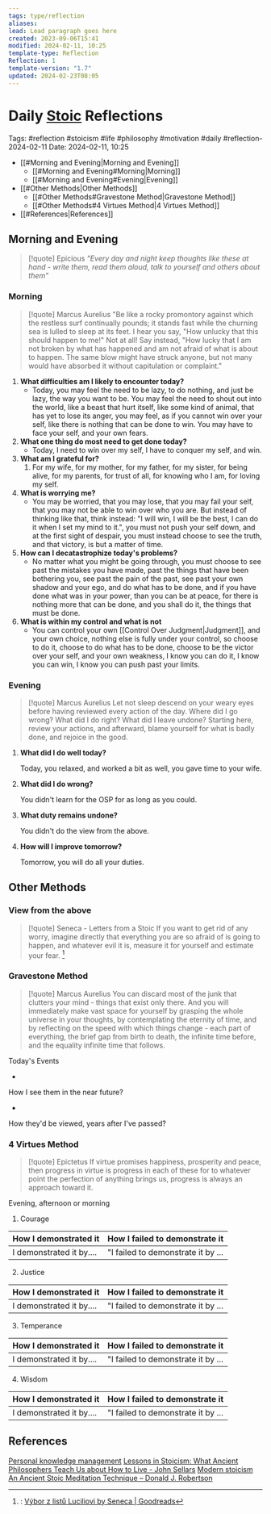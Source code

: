 ```yaml
---
tags: type/reflection
aliases: 
lead: Lead paragraph goes here
created: 2023-09-06T15:41
modified: 2024-02-11, 10:25
template-type: Reflection
Reflection: 1
template-version: "1.7"
updated: 2024-02-23T08:05
---
```

# Daily [Stoic](../SLIP-BOX/Stoicism.md) Reflections

Tags:  #reflection #stoicism #life #philosophy #motivation #daily #reflection-2024-02-11
Date: 2024-02-11, 10:25

- [[#Morning and Evening|Morning and Evening]]
	- [[#Morning and Evening#Morning|Morning]]
	- [[#Morning and Evening#Evening|Evening]]
- [[#Other Methods|Other Methods]]
	- [[#Other Methods#Gravestone Method|Gravestone Method]]
	- [[#Other Methods#4 Virtues Method|4 Virtues Method]]
- [[#References|References]]


## Morning and Evening

> [!quote] Epicious 
> _"Every day and night keep thoughts like these at hand - write them, read them aloud, talk to yourself and others about them"_
### Morning

> [!quote] Marcus Aurelius
> "Be like a rocky promontory against which the restless surf continually pounds; it stands fast while the churning sea is lulled to sleep at its feet. I hear you say, "How unlucky that this should happen to me!" Not at all! Say instead, "How lucky that I am not broken by what has happened and am not afraid of what is about to happen. The same blow might have struck anyone, but not many would have absorbed it without capitulation or complaint."

1. **What difficulties am I likely to encounter today?**
	- Today, you may feel the need to be lazy, to do nothing, and just be lazy, the way you want to be. You may feel the need to shout out into the world, like a beast that hurt itself, like some kind of animal, that has yet to lose its anger, you may feel, as if you cannot win over your self, like there is nothing that can be done to win. You may have to face your self, and your own fears.
2. **What one thing do most need to get done today?**
	- Today, I need to win over my self, I have to conquer my self, and win.
1. **What am I grateful for?**
	1. For my wife, for my mother, for my father, for my sister, for being alive, for my parents, for trust of all, for knowing who I am, for loving my self.
2. **What is worrying me?**
	- You may be worried, that you may lose, that you may fail your self, that you may not be able to win over who you are. But instead of thinking like that, think instead: "I will win, I will be the best, I can do it when I set my mind to it.", you must not push your self down, and at the first sight of despair, you must instead choose to see the truth, and that victory, is but a matter of time.
3. **How can I decatastrophize today's problems?**
	- No matter what you might be going through, you must choose to see past the mistakes you have made, past the things that have been bothering you, see past the pain of the past, see past your own shadow and your ego, and do what has to be done, and if you have done what was in your power, than you can be at peace, for there is nothing more that can be done, and you shall do it, the things that must be done.
4. **What is within my control and what is not**
	- You can control your own [[Control Over Judgment|Judgment]], and your own choice, nothing else is fully under your control, so choose to do it, choose to do what has to be done, choose to be the victor over your self, and your own weakness, I know you can do it, I know you can win, I know you can push past your limits.

### Evening

> [!quote] Marcus Aurelius
> Let not sleep descend on your weary eyes before having reviewed every action of the day. Where did I go wrong? What did I do right? What did I leave undone? Starting here, review your actions, and afterward, blame yourself for what is badly done, and rejoice in the good.

1. **What did I do well today?**

	Today, you relaxed, and worked a bit as well, you gave time to your wife.

2. **What did I do wrong?**

	You didn't learn for the OSP for as long as you could.

4. **What duty remains undone?**

	You didn't do the view from the above.

5. **How will I improve tomorrow?**

	Tomorrow, you will do all your duties. 

## Other Methods

### View from the above

> [!quote] Seneca - Letters from a Stoic
> If you want to get rid of any worry, imagine directly that everything you are so afraid of is going to happen, and whatever evil it is, measure it for yourself and estimate your fear. [^Seneca]


### Gravestone Method

> [!quote] Marcus Aurelius
> You can discard most of the junk that clutters your mind - things that exist only there. And you will immediately make vast space for yourself by grasping the whole universe in your thoughts, by contemplating the eternity of time, and by reflecting on the speed with which things change - each part of everything, the brief gap from birth to death, the infinite time before, and the equality infinite time that follows. 

Today's Events 

-

How I see them in the near future? 

-

How they'd be viewed, years after I've passed?

### 4 Virtues Method

> [!quote] Epictetus 
> If virtue promises happiness, prosperity and peace, then progress in virtue is progress in each of these for to whatever point the perfection of anything brings us, progress is always an approach toward it.

Evening, afternoon or morning

1. Courage 

| How I demonstrated it  | How I failed to demonstrate it |
| ------------------- | ---------------- |
| I demonstrated it by....                 | "I failed to demonstrate it by ...              |

2. Justice

| How I demonstrated it  | How I failed to demonstrate it |
| ------------------- | ---------------- |
| I demonstrated it by....                 | "I failed to demonstrate it by ...             

3. Temperance

| How I demonstrated it  | How I failed to demonstrate it |
| ------------------- | ---------------- |
| I demonstrated it by....                 | "I failed to demonstrate it by ...             

4. Wisdom

| How I demonstrated it  | How I failed to demonstrate it |
| ------------------- | ---------------- |
| I demonstrated it by....                 | "I failed to demonstrate it by ...             

## References

[Personal knowledge management](Personal%20knowledge%20management.md)
[Lessons in Stoicism: What Ancient Philosophers Teach Us about How to Live - John Sellars](https://books.google.cz/books/about/Lessons_in_Stoicism.html?id=ky84zQEACAAJ&redir_esc=y)
[Modern stoicism](https://modernstoicism.com/)
[An Ancient Stoic Meditation Technique – Donald J. Robertson](https://donaldrobertson.name/2017/03/22/an-ancient-stoic-meditation-technique/)

[^Seneca]:: [Výbor z listů Luciliovi by Seneca | Goodreads](https://www.goodreads.com/book/show/23340595-v-bor-z-list-luciliovi) 